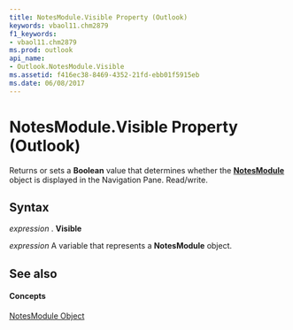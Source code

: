 ```yaml
---
title: NotesModule.Visible Property (Outlook)
keywords: vbaol11.chm2879
f1_keywords:
- vbaol11.chm2879
ms.prod: outlook
api_name:
- Outlook.NotesModule.Visible
ms.assetid: f416ec38-8469-4352-21fd-ebb01f5915eb
ms.date: 06/08/2017
---
```



# NotesModule.Visible Property (Outlook)

Returns or sets a **Boolean** value that determines whether the **[NotesModule](notesmodule-object-outlook.md)** object is displayed in the Navigation Pane. Read/write.


## Syntax

 _expression_ . **Visible**

 _expression_ A variable that represents a **NotesModule** object.


## See also


#### Concepts


[NotesModule Object](notesmodule-object-outlook.md)

